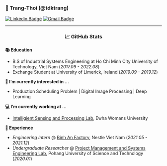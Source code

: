 ### 👾 Trang-Thoi (@tdktrang)

[![Linkedin Badge](https://img.shields.io/badge/-LinkedIn-blue?style=flat-square&logo=Linkedin&logoColor=white&link=https://www.linkedin.com/in/thoidokieutrang/)](https://www.linkedin.com/in/thoidokieutrang/)
[![Gmail Badge](https://img.shields.io/badge/Gmail-D14836?style=flat&logo=Gmail&logoColor=white)](mailto:thoidokieutrang@gmail.com)

<hr>

<h3 align="center">&#x1f4c8; GitHub Stats</h3>

**📚 Education**

- B.S of Industrial Systems Engineering at Ho Chi Minh City University of Technology, Viet Nam (*2017.09 - 2022.08*)
- Exchange Student at University of Limerick, Ireland (*2019.09 - 2019.12*)

**💬 I’m currently interested in ...**

- Production Scheduling Problem | Digital Image Processing | Deep Learning


**💻 I’m currently working at ...**

- [Intelligient Sensing and Processing Lab](https://sites.google.com/view/ewhaeeshpark/people?authuser=0), Ewha Womans University


**🚀 Experience**
- *Engineering Intern* @ [Binh An Factory](https://www.nestle.com.vn/vi), Nestle Viet Nam (*2021.05 - 2021.12*)
- *Undergraduate Researcher* @ [Project Management and Systems Engineering Lab](http://gempm0101.cafe24.com/default/), Pohang University of Science and Technology (*2020.01*)
